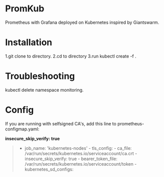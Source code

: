 # PromKub
Prometheus with Grafana deployed on Kubernetes inspired by Giantswarm.

# Installation

1.git clone to directory.
2.cd to directory 
3.run kubectl create -f .

# Troubleshooting
kubectl delete namespace monitoring.

# Config 

If you are running with selfsigned CA's, add this line to prometheus-configmap.yaml:

**insecure_skip_verify: true** 

>   - job_name: 'kubernetes-nodes'
    -    tls_config:
    -      ca_file: /var/run/secrets/kubernetes.io/serviceaccount/ca.crt
    -      insecure_skip_verify: true
    -    bearer_token_file: /var/run/secrets/kubernetes.io/serviceaccount/token
    -    kubernetes_sd_configs:
>
